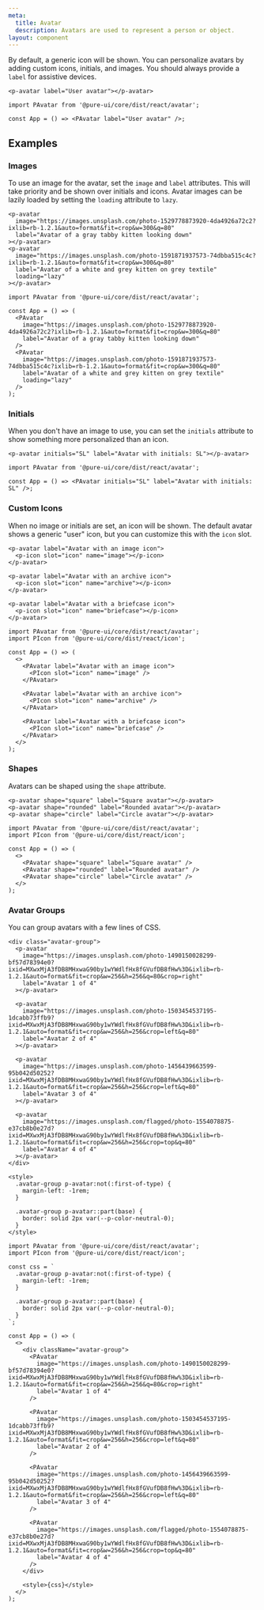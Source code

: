 ```yaml
---
meta:
  title: Avatar
  description: Avatars are used to represent a person or object.
layout: component
---
```


By default, a generic icon will be shown. You can personalize avatars by adding custom icons, initials, and images. You should always provide a `label` for assistive devices.

```html:preview
<p-avatar label="User avatar"></p-avatar>
```

```jsx:react
import PAvatar from '@pure-ui/core/dist/react/avatar';

const App = () => <PAvatar label="User avatar" />;
```

## Examples

### Images

To use an image for the avatar, set the `image` and `label` attributes. This will take priority and be shown over initials and icons.
Avatar images can be lazily loaded by setting the `loading` attribute to `lazy`.

```html:preview
<p-avatar
  image="https://images.unsplash.com/photo-1529778873920-4da4926a72c2?ixlib=rb-1.2.1&auto=format&fit=crop&w=300&q=80"
  label="Avatar of a gray tabby kitten looking down"
></p-avatar>
<p-avatar
  image="https://images.unsplash.com/photo-1591871937573-74dbba515c4c?ixlib=rb-1.2.1&auto=format&fit=crop&w=300&q=80"
  label="Avatar of a white and grey kitten on grey textile"
  loading="lazy"
></p-avatar>
```

```jsx:react
import PAvatar from '@pure-ui/core/dist/react/avatar';

const App = () => (
  <PAvatar
    image="https://images.unsplash.com/photo-1529778873920-4da4926a72c2?ixlib=rb-1.2.1&auto=format&fit=crop&w=300&q=80"
    label="Avatar of a gray tabby kitten looking down"
  />
  <PAvatar
    image="https://images.unsplash.com/photo-1591871937573-74dbba515c4c?ixlib=rb-1.2.1&auto=format&fit=crop&w=300&q=80"
    label="Avatar of a white and grey kitten on grey textile"
    loading="lazy"
  />
);
```

### Initials

When you don't have an image to use, you can set the `initials` attribute to show something more personalized than an icon.

```html:preview
<p-avatar initials="SL" label="Avatar with initials: SL"></p-avatar>
```

```jsx:react
import PAvatar from '@pure-ui/core/dist/react/avatar';

const App = () => <PAvatar initials="SL" label="Avatar with initials: SL" />;
```

### Custom Icons

When no image or initials are set, an icon will be shown. The default avatar shows a generic "user" icon, but you can customize this with the `icon` slot.

```html:preview
<p-avatar label="Avatar with an image icon">
  <p-icon slot="icon" name="image"></p-icon>
</p-avatar>

<p-avatar label="Avatar with an archive icon">
  <p-icon slot="icon" name="archive"></p-icon>
</p-avatar>

<p-avatar label="Avatar with a briefcase icon">
  <p-icon slot="icon" name="briefcase"></p-icon>
</p-avatar>
```

```jsx:react
import PAvatar from '@pure-ui/core/dist/react/avatar';
import PIcon from '@pure-ui/core/dist/react/icon';

const App = () => (
  <>
    <PAvatar label="Avatar with an image icon">
      <PIcon slot="icon" name="image" />
    </PAvatar>

    <PAvatar label="Avatar with an archive icon">
      <PIcon slot="icon" name="archive" />
    </PAvatar>

    <PAvatar label="Avatar with a briefcase icon">
      <PIcon slot="icon" name="briefcase" />
    </PAvatar>
  </>
);
```

### Shapes

Avatars can be shaped using the `shape` attribute.

```html:preview
<p-avatar shape="square" label="Square avatar"></p-avatar>
<p-avatar shape="rounded" label="Rounded avatar"></p-avatar>
<p-avatar shape="circle" label="Circle avatar"></p-avatar>
```

```jsx:react
import PAvatar from '@pure-ui/core/dist/react/avatar';
import PIcon from '@pure-ui/core/dist/react/icon';

const App = () => (
  <>
    <PAvatar shape="square" label="Square avatar" />
    <PAvatar shape="rounded" label="Rounded avatar" />
    <PAvatar shape="circle" label="Circle avatar" />
  </>
);
```

### Avatar Groups

You can group avatars with a few lines of CSS.

```html:preview
<div class="avatar-group">
  <p-avatar
    image="https://images.unsplash.com/photo-1490150028299-bf57d78394e0?ixid=MXwxMjA3fDB8MHxwaG90by1wYWdlfHx8fGVufDB8fHw%3D&ixlib=rb-1.2.1&auto=format&fit=crop&w=256&h=256&q=80&crop=right"
    label="Avatar 1 of 4"
  ></p-avatar>

  <p-avatar
    image="https://images.unsplash.com/photo-1503454537195-1dcabb73ffb9?ixid=MXwxMjA3fDB8MHxwaG90by1wYWdlfHx8fGVufDB8fHw%3D&ixlib=rb-1.2.1&auto=format&fit=crop&w=256&h=256&crop=left&q=80"
    label="Avatar 2 of 4"
  ></p-avatar>

  <p-avatar
    image="https://images.unsplash.com/photo-1456439663599-95b042d50252?ixid=MXwxMjA3fDB8MHxwaG90by1wYWdlfHx8fGVufDB8fHw%3D&ixlib=rb-1.2.1&auto=format&fit=crop&w=256&h=256&crop=left&q=80"
    label="Avatar 3 of 4"
  ></p-avatar>

  <p-avatar
    image="https://images.unsplash.com/flagged/photo-1554078875-e37cb8b0e27d?ixid=MXwxMjA3fDB8MHxwaG90by1wYWdlfHx8fGVufDB8fHw%3D&ixlib=rb-1.2.1&auto=format&fit=crop&w=256&h=256&crop=top&q=80"
    label="Avatar 4 of 4"
  ></p-avatar>
</div>

<style>
  .avatar-group p-avatar:not(:first-of-type) {
    margin-left: -1rem;
  }

  .avatar-group p-avatar::part(base) {
    border: solid 2px var(--p-color-neutral-0);
  }
</style>
```

```jsx:react
import PAvatar from '@pure-ui/core/dist/react/avatar';
import PIcon from '@pure-ui/core/dist/react/icon';

const css = `
  .avatar-group p-avatar:not(:first-of-type) {
    margin-left: -1rem;
  }

  .avatar-group p-avatar::part(base) {
    border: solid 2px var(--p-color-neutral-0);
  }
`;

const App = () => (
  <>
    <div className="avatar-group">
      <PAvatar
        image="https://images.unsplash.com/photo-1490150028299-bf57d78394e0?ixid=MXwxMjA3fDB8MHxwaG90by1wYWdlfHx8fGVufDB8fHw%3D&ixlib=rb-1.2.1&auto=format&fit=crop&w=256&h=256&q=80&crop=right"
        label="Avatar 1 of 4"
      />

      <PAvatar
        image="https://images.unsplash.com/photo-1503454537195-1dcabb73ffb9?ixid=MXwxMjA3fDB8MHxwaG90by1wYWdlfHx8fGVufDB8fHw%3D&ixlib=rb-1.2.1&auto=format&fit=crop&w=256&h=256&crop=left&q=80"
        label="Avatar 2 of 4"
      />

      <PAvatar
        image="https://images.unsplash.com/photo-1456439663599-95b042d50252?ixid=MXwxMjA3fDB8MHxwaG90by1wYWdlfHx8fGVufDB8fHw%3D&ixlib=rb-1.2.1&auto=format&fit=crop&w=256&h=256&crop=left&q=80"
        label="Avatar 3 of 4"
      />

      <PAvatar
        image="https://images.unsplash.com/flagged/photo-1554078875-e37cb8b0e27d?ixid=MXwxMjA3fDB8MHxwaG90by1wYWdlfHx8fGVufDB8fHw%3D&ixlib=rb-1.2.1&auto=format&fit=crop&w=256&h=256&crop=top&q=80"
        label="Avatar 4 of 4"
      />
    </div>

    <style>{css}</style>
  </>
);
```
